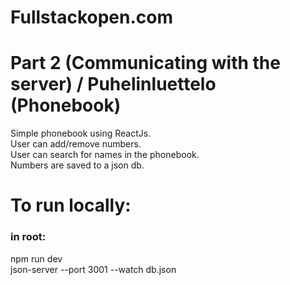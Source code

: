 # Fullstackopen.com 
# Part 2 (Communicating with the server) / Puhelinluettelo (Phonebook)
Simple phonebook using ReactJs. <br/>
User can add/remove numbers. <br/>
User can search for names in the phonebook.<br/>
Numbers are saved to a json db. <br/>

# To run locally:
### in root:
npm run dev<br/>
json-server --port 3001 --watch db.json
